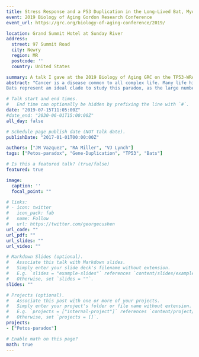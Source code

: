 ```yaml
---
title: Stress Response and a P53 Duplication in the Long-Lived Bat, Myotis lucifugus
event: 2019 Biology of Aging Gordon Research Conference
event_url: https://grc.org/biology-of-aging-conference/2019/

location: Grand Summit Hotel at Sunday River
address:
  street: 97 Summit Road
  city: Newry
  region: MR
  postcode: ''
  country: United States

summary: A talk I gave at the 2019 Biology of Aging GRC on the TP53-WRAP53 duplication in the Little Brown Bat, *Myotis lucifugus*
abstract: "Cancer is a disease common to all complex life. Many life history traits, such as size and lifespan, are correlated with cancer risk between individuals of a species; however, this correlation does not hold when comparing between species. This phenomena, known as Peto’s Paradox, is resolved as species evolve cancer suppression mechanisms in parallel to increased sizes and lifespans. However, the exact mechanisms involved are largely unknown.
Bats represent an ideal clade to study this paradox, as the large number of extant members - combined with the recent divergence time of the order - preserves a detailed record of the various genetic changes underlying their diversity in body size and lifespan. We show that the long-lived bat, Myotis lucifugus, has 8 copies of TP53, a central regulator of the DNA damage response present in all living organisms. Two of these copies - the canonical locus plus a second full-locus duplication - are unique to M. lucifugus, and show high levels of transcription in public RNA-seq and primary fibroblast data. To investigate how these two copies of TP53 influence the stress response of M. lucifugus relative to 4 other closely related bat species (M. evotis, M. thysanodes, M. yumanensis, and E. fuscus), we measured apoptosis, cytotoxicity, and viability in primary fibroblasts in response to chemically induced DNA-damage, unfolded protein response, and oxidative stress. We show that these two copies of TP53 play a role in mediating M. lucifugus’s unique response to these stresses relative to the other bat species. These results contribute to our understanding of how pre-existing tumor suppressor mechanisms have been enhanced through gene duplication to resolve Peto’s Paradox in large, long-lived organisms."

# Talk start and end times.
#   End time can optionally be hidden by prefixing the line with `#`.
date: "2019-07-15T11:05:00Z"
#date_end: "2030-06-01T15:00:00Z"
all_day: false

# Schedule page publish date (NOT talk date).
publishDate: "2017-01-01T00:00:00Z"

authors: ["JM Vazquez", "RA Miller", "VJ Lynch"]
tags: ["Petos-paradox", "Gene-Duplication", "TP53", "Bats"]

# Is this a featured talk? (true/false)
featured: true

image:
  caption: ''
  focal_point: ""

# links:
# - icon: twitter
#   icon_pack: fab
#   name: Follow
#   url: https://twitter.com/georgecushen
url_code: ""
url_pdf: ""
url_slides: ""
url_video: ""

# Markdown Slides (optional).
#   Associate this talk with Markdown slides.
#   Simply enter your slide deck's filename without extension.
#   E.g. `slides = "example-slides"` references `content/slides/example-slides.md`.
#   Otherwise, set `slides = ""`.
slides: ""

# Projects (optional).
#   Associate this post with one or more of your projects.
#   Simply enter your project's folder or file name without extension.
#   E.g. `projects = ["internal-project"]` references `content/project/deep-learning/index.md`.
#   Otherwise, set `projects = []`.
projects:
- ["Petos-paradox"]

# Enable math on this page?
math: true
---
```

